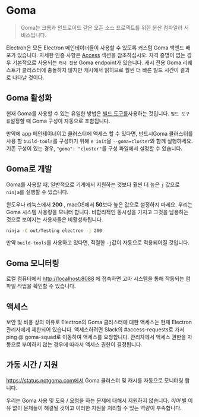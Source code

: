 # Goma

> Goma는 크롬과 안드로이드 같은 오픈 소스 프로젝트를 위한 분산 컴파일러 서비스입니다.

Electron은 모든 Electron 메인테이너들이 사용할 수 있도록 커스텀 Goma 백엔드 배포가 있습니다.  자세한 인증 사항은 [Access](#access) 섹션을 참조하십시오.  자격 증명이 없는 경우 기본적으로 사용되는 `캐시 전용` Goma endpoint가 있습니다.  캐시 전용 Goma 리퀘스트가 클러스터에 충돌하지 않지만 캐시에서 읽히므로 훨씬 더 빠른 빌드 시간이 결과로 나타날 것이다.

## Goma 활성화

현재 Goma를 사용할 수 있는 유일한 방법은 [빌드 도구를](https://github.com/electron/build-tools)사용하는 것입니다. `빌드 도구를`설정할 때 Goma 구성이 자동으로 포함됩니다.

만약에 app 메인테이너이고 클러스터에 액세스 할 수 있다면, 반드시Goma 클러스터를 사용 할 `build-tools`를 구성하기 위해 `e init`을 `--goma=cluster`와 함께 실행하세요.  기존 구성이 있는 경우, `"goma": "cluster"`를 구성 파일에서 설정할 수 있습니다.

## Goma로 개발

Goma를 사용할 때, 일반적으로 기계에서 지원하는 것보다 훨씬 더 높은 `j` 값으로 `ninja`를 실행할 수 있습니다.

윈도우나 리눅스에서 **200** , macOS에서 **50**보다 높은 값으로 설정하지 마세요. 우리는 Goma 시스템 사용랑을 모니터 합니다. 비합리적인 동시성을 가지고 그것을 남용하는 것으로 보여지는 사용자들은 비활성화됩니다.

```bash
ninja -C out/Testing electron -j 200
```

만약 `build-tools`를 사용하고 있다면, 적절한 `-j`값이 자동으로 적용되어질 것입니다.

## Goma 모니터링

로컬 컴퓨터에서 [http://localhost:8088](http://localhost:8088) 에 접속하면 고마 시스템을 통해 작동되는 컴파일 작업을 확인할 수 있습니다.

## 액세스

보안 및 비용 상의 이유로 Electron의 Goma 클러스터에 대한 액세스는 현재 Electron 관리자에게 제한되어 있습니다.  액세스하려면 Slack의 #access-requests로 가서 ping @ goma-squad로 이동하여 액세스를 요청합니다.  관리자께서 액세스 권한을 자동으로 부여하지 않는 경우에 따라서 액세스 권한이 결정됩니다.

## 가동 시간 / 지원

https://status.notgoma.com에서 Goma 클러스터 및 캐시를 자동으로 모니터링 합니다.

우리는 Goma 사용 및 도움 / 요청을 하는 문제에 대해서 지원하지 않습니다. _아마_ 별 이유 없이 문제들이 해결될 것이고 이러한 지원을 처리할 수 있는 역량이 부족합니다.
